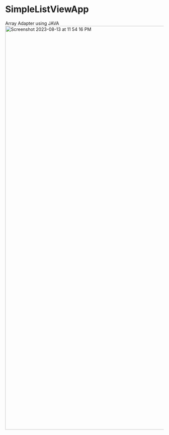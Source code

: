 # SimpleListViewApp
Array Adapter using JAVA
<img width="1280" alt="Screenshot 2023-08-13 at 11 54 16 PM" src="https://github.com/shobhakartiwari/SimpleListViewApp/assets/13196077/a231010f-88d8-46eb-b4b5-e82cb8224b08">
